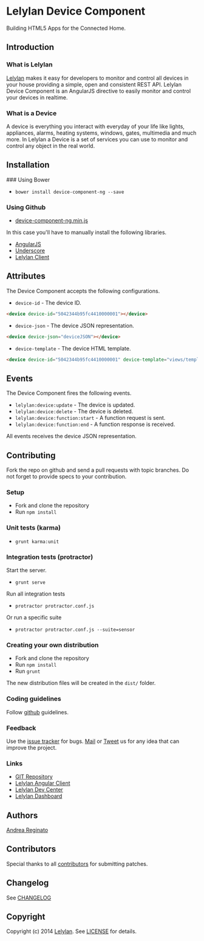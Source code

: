 # Lelylan Device Component

Building HTML5 Apps for the Connected Home.


## Introduction

### What is Lelylan

[Lelylan](http://lelylan.com) makes it easy for developers to monitor and control all devices
in your house providing a simple, open and consistent REST API. Lelylan Device Component is an
AngularJS directive to easily monitor and control your devices in realtime.

### What is a Device

A device is everything you interact with everyday of your life like lights, appliances, alarms,
heating systems, windows, gates, multimedia and much more. In Lelylan a Device is a set of services
you can use to monitor and control any object in the real world.



## Installation

### Using Bower

* `bower install device-component-ng --save`

### Using Github

* [device-component-ng.min.js]()

In this case you'll have to manually install the following libraries.

* [AngularJS](http://angularjs.org/)
* [Underscore](http://documentcloud.github.com/underscore)
* [Lelylan Client](https://github.com/lelylan/lelylan-ng)


## Attributes

The Device Component accepts the following configurations.

* `device-id` - The device ID.

```html
<device device-id="5042344b95fc4410000001"></device>
```

* `device-json` - The device JSON representation.

```html
<device device-json="deviceJSON"></device>
```

* `device-template` - The device HTML template.

```html
<device device-id="5042344b95fc4410000001" device-template="views/templates/custom.html"></device>
```


## Events

The Device Component fires the following events.

* `lelylan:device:update` - The device is updated.
* `lelylan:device:delete` - The device is deleted.
* `lelylan:device:function:start` - A function request is sent.
* `lelylan:device:function:end` - A function response is received.

All events receives the device JSON representation.


## Contributing

Fork the repo on github and send a pull requests with topic branches.
Do not forget to provide specs to your contribution.

### Setup

* Fork and clone the repository
* Run `npm install`

### Unit tests (karma)

* `grunt karma:unit`

### Integration tests (protractor)

Start the server.

* `grunt serve`

Run all integration tests

* `protractor protractor.conf.js`

Or run a specific suite

* `protractor protractor.conf.js --suite=sensor`

### Creating your own distribution

* Fork and clone the repository
* Run `npm install`
* Run `grunt`

The new distribution files will be created in the `dist/` folder.

### Coding guidelines

Follow [github](https://github.com/styleguide/) guidelines.

### Feedback

Use the [issue tracker](http://github.com/lelylan/device-component-ng/issues) for bugs.
[Mail](mailto:touch@lelylan.com) or [Tweet](http://twitter.com/lelylan) us for any idea that can improve the project.

### Links

* [GIT Repository](http://github.com/lelylan/device-component-ng)
* [Lelylan Angular Client](http://lelylan.github.com/lelylan-ng)
* [Lelylan Dev Center](http://dev.lelylan.com)
* [Lelylan Dashboard](http://d.lelylan.com)

## Authors

[Andrea Reginato](http://twitter.com/andreareginato)


## Contributors

Special thanks to all [contributors](https://github.com/lelylan/device-component-ng/contributors)
for submitting patches.


## Changelog

See [CHANGELOG](https://github.com/lelylan/device-component-ng/blob/master/CHANGELOG.md)


## Copyright

Copyright (c) 2014 [Lelylan](http://lelylan.com).
See [LICENSE](https://github.com/lelylan/device-component-ng/blob/master/LICENSE.md) for details.
